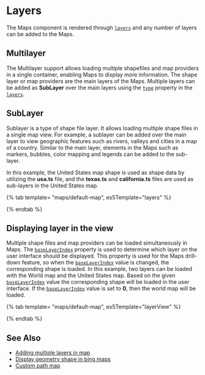# Layers

The Maps component is rendered through [`layers`](../api/maps/#layers) and any number of layers can be added to the Maps.

## Multilayer

The Multilayer support allows loading multiple shapefiles and map providers in a single container, enabling Maps to display more information. The shape layer or map providers are the main layers of the Maps. Multiple layers can be added as **SubLayer** over the main layers using the [`type`](../api/maps/layerSettingsModel/#type) property in the [`layers`](../api/maps/layerSettingsModel/#type).

## SubLayer

Sublayer is a type of shape file layer. It allows loading multiple shape files in a single map view. For example, a sublayer can be added over the main layer to view geographic features such as rivers, valleys and cities in a map of a country. Similar to the main layer, elements in the Maps such as markers, bubbles, color mapping and legends can be added to the sub-layer.

In this example, the United States map shape is used as shape data by utilizing the **usa.ts** file, and the **texas.ts** and **california.ts** files are used as sub-layers in the United States map.

{% tab template= "maps/default-map", es5Template="layers" %}

{% endtab %}

## Displaying layer in the view

Multiple shape files and map providers can be loaded simultaneously in Maps. The [`baseLayerIndex`](../api/maps/mapsModel/#baselayerindex) property is used to determine which layer on the user interface should be displayed. This property is used for the Maps drill-down feature, so when the [`baseLayerIndex`](../api/maps/mapsModel/#baselayerindex) value is changed, the corresponding shape is loaded. In this example, two layers can be loaded with the World map and the United States map. Based on the given [`baseLayerIndex`](../api/maps/mapsModel/#baselayerindex) value the corresponding shape will be loaded in the user interface. If the [`baseLayerIndex`](../api/maps/mapsModel/#baselayerindex) value is set to **0**, then the world map will be loaded.

{% tab template= "maps/default-map", es5Template="layerView" %}

{% endtab %}

## See Also

* [Adding multiple layers in map](../maps/how-to/multiple-layer)
* [Display geometry shape in bing maps](../maps/how-to/bing-map)
* [Custom path map](../maps/how-to/custom-path)